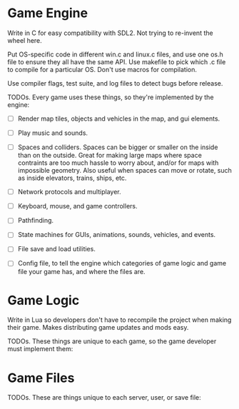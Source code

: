 # Game Engine

Write in C for easy compatibility with SDL2.
Not trying to re-invent the wheel here.

Put OS-specific code in different win.c and linux.c files, and use one os.h file to ensure they all have the same API. 
Use makefile to pick which .c file to compile for a particular OS. Don't use macros for compilation.

Use compiler flags, test suite, and log files to detect bugs before release.

TODOs. Every game uses these things, so they're implemented by the engine:

- [ ] Render map tiles, objects and vehicles in the map, and gui elements.

- [ ] Play music and sounds.

- [ ] Spaces and colliders. 
Spaces can be bigger or smaller on the inside than on the outside. 
Great for making large maps where space contraints are too much hassle to worry about, and/or for maps with impossible geometry.
Also useful when spaces can move or rotate, such as inside elevators, trains, ships, etc.

- [ ] Network protocols and multiplayer.
- [ ] Keyboard, mouse, and game controllers.
- [ ] Pathfinding.
- [ ] State machines for GUIs, animations, sounds, vehicles, and events.
- [ ] File save and load utilities.
- [ ] Config file, to tell the engine which categories of game logic and game file your game has, and where the files are.

# Game Logic

Write in Lua so developers don't have to recompile the project when making their game. Makes distributing game updates and mods easy.

TODOs. These things are unique to each game, so the game developer must implement them:

# Game Files

TODOs. These are things unique to each server, user, or save file:


